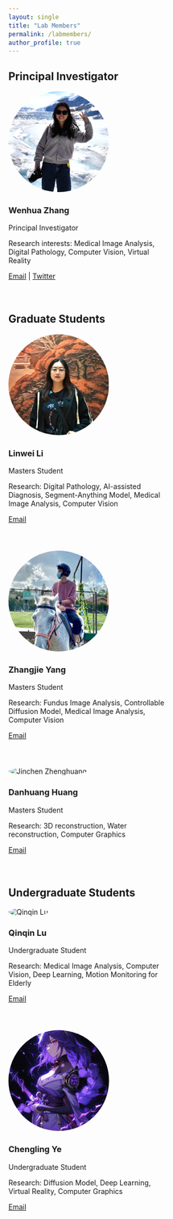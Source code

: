 ```yaml
---
layout: single
title: "Lab Members"
permalink: /labmembers/
author_profile: true
---
```


<style>
.member-container {
    display: flex;
    flex-wrap: wrap;
    gap: 20px;
    margin-bottom: 30px;
}

.member-card {
    width: 320px;
    margin-bottom: 20px;
}

.member-card img {
    width: 200px;
    height: 200px;
    object-fit: cover;
    border-radius: 50%;   /* This makes the image circular */
}
</style>

## Principal Investigator

<div class="member-container">
  <div class="member-card">
    <img src="/images/lab-members/wenhua.png" alt="Wenhua Zhang">
    <h3>Wenhua Zhang</h3>
    <p>Principal Investigator</p>
    <p>Research interests: Medical Image Analysis, Digital Pathology, Computer Vision, Virtual Reality</p>
    <p><a href="mailto:wenhua-zhang@shu.edu.cn">Email</a> | <a href="https://twitter.com/handle">Twitter</a></p>
  </div>
</div>

## Graduate Students

<div class="member-container">
  <div class="member-card">
    <img src="/images/lab-members/linwei.png" alt="Linwei Li">
    <h3>Linwei Li</h3>
    <p>Masters Student</p>
    <p>Research: Digital Pathology, AI-assisted Diagnosis, Segment-Anything Model, Medical Image Analysis, Computer Vision</p>
    <p><a href="mailto:leelw1367@gmail.com">Email</a></p>
  </div>
  
  <div class="member-card">
    <img src="/images/lab-members/zhangjie.png" alt="Zhangjie Yang">
    <h3>Zhangjie Yang</h3>
    <p>Masters Student</p>
    <p>Research: Fundus Image Analysis, Controllable Diffusion Model, Medical Image Analysis, Computer Vision</p>
    <p><a href="mailto:yangjiang1213y.j@gmail.com">Email</a></p>
  </div>

  <div class="member-card">
    <img src="/images/lab-members/danhuang.jpg" alt="Jinchen Zhenghuang">
    <h3>Danhuang Huang</h3>
    <p>Masters Student</p>
    <p>Research: 3D reconstruction, Water reconstruction, Computer Graphics</p>
    <p><a href="mailto:zhenhuang123987@163.com">Email</a></p>
  </div>
</div>

## Undergraduate Students

<div class="member-container">
  <div class="member-card">
    <img src="/images/lab-members/qinqin.jpg" alt="Qinqin Lu">
    <h3>Qinqin Lu</h3>
    <p>Undergraduate Student</p>
    <p>Research: Medical Image Analysis, Computer Vision, Deep Learning, Motion Monitoring for Elderly</p>
    <p><a href="mailto:lqq923@shu.edu.cn">Email</a></p>
  </div>
  
  <div class="member-card">
    <img src="/images/lab-members/chengling.jpg" alt="Chengling Ye">
    <h3>Chengling Ye</h3>
    <p>Undergraduate Student</p>
    <p>Research: Diffusion Model, Deep Learning, Virtual Reality, Computer Graphics</p>
    <p><a href="mailto:student@university.edu">Email</a></p>
  </div>

</div>